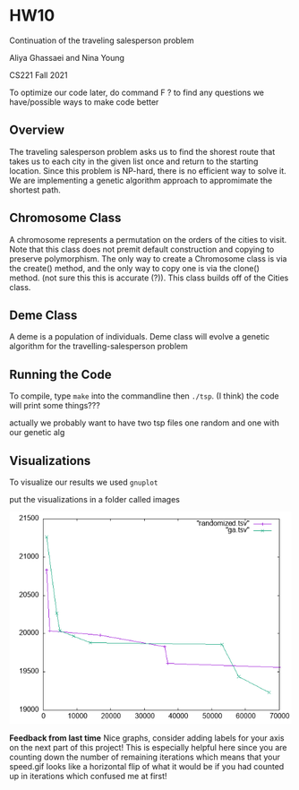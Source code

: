 # HW10
Continuation of the traveling salesperson problem

Aliya Ghassaei and Nina Young

CS221 Fall 2021

To optimize our code later, do command F ? to find any questions we have/possible ways to make code better

## Overview

The traveling salesperson problem asks us to find the shorest route that takes us to each city in the given list once and return to the starting location. Since this problem is NP-hard, there is no efficient way to solve it. We are implementing a genetic algorithm approach to appromimate the shortest path.

## Chromosome Class

A chromosome represents a permutation on the orders of the cities to visit. Note that this class does not premit default construction and copying to preserve polymorphism. The only way to create a Chromosome class is via the create() method, and the only way to copy one is via the clone() method. (not sure this this is accurate (?)). This class builds off of the Cities class.

## Deme Class

 A deme is a population of individuals. Deme class will evolve a genetic algorithm for the travelling-salesperson problem

## Running the Code

To compile, type `make` into the commandline then `./tsp`. (I think) the code will print some things???

actually we probably want to have two tsp files one random and one with our genetic alg

## Visualizations

To visualize our results we used `gnuplot`

put the visualizations in a folder called images

![](images/comparison.gif)


**Feedback from last time** Nice graphs, consider adding labels for your axis on the next part of this project! This is especially helpful here since you are
counting down the number of remaining iterations which means that your speed.gif looks like a horizontal flip of what it would be if you had counted up in iterations which confused me at first!
